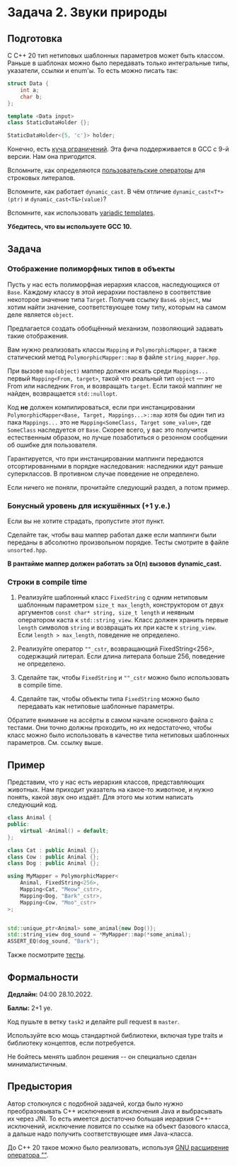 Задача 2. Звуки природы
========================

## Подготовка

С C++ 20 тип нетиповых шаблонных параметров может быть классом. Раньше в шаблонах можно было передавать только интегральные типы, указатели, ссылки и enum'ы. То есть можно писать так:

```c++
struct Data {
    int a;
    char b;
};

template <Data input>
class StaticDataHolder {};

StaticDataHolder<{5, 'c'}> holder;
```

Конечно, есть [куча ограничений](https://en.cppreference.com/w/cpp/language/template_parameters#Non-type_template_parameter). Эта фича поддерживается в GCC с 9-й версии. Нам она пригодится.

Вспомните, как определяются [пользовательские операторы](https://en.cppreference.com/w/cpp/language/user_literal) для строковых литералов.

Вспомните, как работает `dynamic_cast`. В чём отличие `dynamic_cast<T*>(ptr)` и `dynamic_cast<T&>(value)`?

Вспомните, как использовать [variadic templates](https://en.cppreference.com/w/cpp/language/parameter_pack).

**Убедитесь, что вы используете GCC 10.**

## Задача

### Отображение полиморфных типов в объекты

Пусть у нас есть полиморфная иерархия классов, наследующихся от `Base`. Каждому классу в этой иерархии поставлено в соответствие некоторое значение типа `Target`. Получив ссылку `Base& object`, мы хотим найти значение, соответствующее тому типу, которым на самом деле является `object`.

Предлагается создать обобщённый механизм, позволяющий задавать такие отображения.

Вам нужно реализовать классы `Mapping` и `PolymorphicMapper`, а также статический метод `PolymorphicMapper::map` в файле `string_mapper.hpp`.

При вызове `map(object)` маппер должен искать среди `Mappings...` первый `Mapping<From, target>`, такой что реальный тип `object` &mdash; это From или наследник `From`, и возвращать `target`. Если такой маппинг не найден, возвращается `std::nullopt`.

Код **не** должен компилироваться, если при инстанцировании `PolymorphicMapper<Base, Target, Mappings...>::map` хотя бы один тип из пака `Mappings...` это не `Mapping<SomeClass, Target some_value>`, где `SomeClass` наследуется от `Base`. Скорее всего, у вас это получится естественным образом, но лучше позаботиться о резонном сообщении об ошибке для пользователя.

Гарантируется, что при инстанцировании маппинги передаются отсортированными в порядке наследования: наследники идут раньше суперклассов. В противном случае поведение не определено.

Если ничего не поняли, прочитайте следующий раздел, а потом пример.

### Бонусный уровень для искушённых (+1 у.е.)

Если вы не хотите страдать, пропустите этот пункт.

Сделайте так, чтобы ваш маппер работал даже если маппинги были переданы в абсолютно произвольном порядке. Тесты смотрите в файле `unsorted.hpp`.

**В рантайме маппер должен работать за O(n) вызовов dynamic_cast.**

### Строки в compile time

1. Реализуйте шаблонный класс `FixedString` с одним нетиповым шаблонным параметром `size_t max_length`, конструктором от двух аргументов `const char* string, size_t length` и неявным оператором каста к `std::string_view`. Класс должен хранить первые `length` символов `string` и возвращать их при касте к `string_view`. Если `length > max_length`, поведение не определено.

2. Реализуйте оператор `""_cstr`, возвращающий FixedString<256>, содержащий литерал. Если длина литерала больше 256, поведение не определено.

3. Сделайте так, чтобы `FixedString` и `""_cstr` можно было использовать в compile time.
4. Сделайте так, чтобы объекты типа `FixedString` можно было передавать как нетиповые шаблонные параметры.

Обратите внимание на ассёрты в самом начале основного файла с тестами. Они точно должны проходить, но их недостаточно, чтобы класс можно было использовать в качестве типа нетиповых шаблонных параметров. См. ссылку выше.

## Пример

Представим, что у нас есть иерархия классов, представляющих животных. Нам приходит указатель на какое-то животное, и нужно понять, какой звук оно издаёт. Для этого мы хотим написать следующий код.

```cpp
class Animal {
public:
    virtual ~Animal() = default;
};

class Cat : public Animal {};
class Cow : public Animal {};
class Dog : public Animal {};

using MyMapper = PolymorphicMapper<
    Animal, FixedString<256>,
    Mapping<Cat, "Meow"_cstr>,
    Mapping<Dog, "Bark"_cstr>,
    Mapping<Cow, "Moo"_cstr>
>;


std::unique_ptr<Animal> some_animal{new Dog()};
std::string_view dog_sound = *MyMapper::map(*some_animal);
ASSERT_EQ(dog_sound, "Bark");
```

Также посмотрите [тесты](https://github.com/Mrkol/metaprogramming-course/blob/master/tests/task2/main.cpp).

## Формальности

**Дедлайн:** 04:00 28.10.2022.

**Баллы:** 2+1 уе.

Код пушьте в ветку `task2` и делайте pull request в `master`.

Используйте всю мощь стандартной библиотеки, включая type traits и библиотеку концептов, если потребуется.

Не бойтесь менять шаблон решения -- он специально сделан минималистичным.

## Предыстория

Автор столкнулся с подобной задачей, когда было нужно преобразовывать C++ исключения в исключения Java и выбрасывать их через JNI. То есть имеется достаточно большая иерархия C++-исключений, исключение ловится по ссылке на объект базового класса, а дальше надо получить соответствующее имя Java-класса.

До C++ 20 такое можно было реализовать, используя [GNU расширение оператора ""](https://habr.com/ru/post/243581/).
